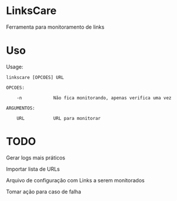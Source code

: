 # LinksCare
Ferramenta para monitoramento de links

# Uso
Usage:

    linkscare [OPCOES] URL

    OPCOES:

        -n            Não fica monitorando, apenas verifica uma vez

    ARGUMENTOS:

        URL           URL para monitorar

# TODO
Gerar logs mais práticos

Importar lista de URLs

Arquivo de configuração com Links a serem monitorados

Tomar ação para caso de falha
